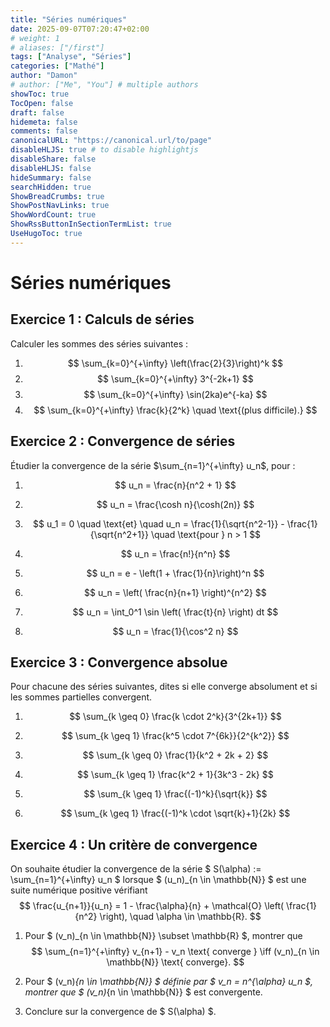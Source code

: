 ```yaml
---
title: "Séries numériques"
date: 2025-09-07T07:20:47+02:00
# weight: 1
# aliases: ["/first"]
tags: ["Analyse", "Séries"]
categories: ["Mathé"]
author: "Damon"
# author: ["Me", "You"] # multiple authors
showToc: true
TocOpen: false
draft: false
hidemeta: false
comments: false
canonicalURL: "https://canonical.url/to/page"
disableHLJS: true # to disable highlightjs
disableShare: false
disableHLJS: false
hideSummary: false
searchHidden: true
ShowBreadCrumbs: true
ShowPostNavLinks: true
ShowWordCount: true
ShowRssButtonInSectionTermList: true
UseHugoToc: true
---
```


# Séries numériques

## Exercice 1 : Calculs de séries

Calculer les sommes des séries suivantes :

1. $$
   \sum_{k=0}^{+\infty} \left(\frac{2}{3}\right)^k
   $$
2. $$
   \sum_{k=0}^{+\infty} 3^{-2k+1}
   $$
3. $$
   \sum_{k=0}^{+\infty} \sin(2ka)e^{-ka}
   $$
4. $$
   \sum_{k=0}^{+\infty} \frac{k}{2^k} \quad \text{(plus difficile).}
   $$

## Exercice 2 : Convergence de séries

Étudier la convergence de la série $\sum_{n=1}^{+\infty} u_n$, pour :

1. $$
   u_n = \frac{n}{n^2 + 1}
   $$
2. $$
   u_n = \frac{\cosh n}{\cosh(2n)}
   $$
3. $$
   u_1 = 0 \quad \text{et} \quad u_n = \frac{1}{\sqrt{n^2-1}} - \frac{1}{\sqrt{n^2+1}} \quad \text{pour } n > 1
   $$
4. $$
   u_n = \frac{n!}{n^n}
   $$
5. $$
   u_n = e - \left(1 + \frac{1}{n}\right)^n
   $$



6. $$ u_n = \left( \frac{n}{n+1} \right)^{n^2} $$

7. $$ u_n = \int_0^1 \sin \left( \frac{t}{n} \right) dt $$

8. $$ u_n = \frac{1}{\cos^2 n} $$


## Exercice 3 : Convergence absolue

Pour chacune des séries suivantes, dites si elle converge absolument et si les sommes partielles convergent.

1. $$ \sum_{k \geq 0} \frac{k \cdot 2^k}{3^{2k+1}} $$

2. $$ \sum_{k \geq 1} \frac{k^5 \cdot 7^{6k}}{2^{k^2}} $$

3. $$ \sum_{k \geq 0} \frac{1}{k^2 + 2k + 2} $$

4. $$ \sum_{k \geq 1} \frac{k^2 + 1}{3k^3 - 2k} $$

5. $$ \sum_{k \geq 1} \frac{(-1)^k}{\sqrt{k}} $$

6. $$ \sum_{k \geq 1} \frac{(-1)^k \cdot \sqrt{k}+1}{2k} $$


## Exercice 4 : Un critère de convergence

On souhaite étudier la convergence de la série $ S(\alpha) := \sum_{n=1}^{+\infty} u_n $ lorsque $ (u_n)_{n \in \mathbb{N}} $ est une suite numérique positive vérifiant
$$ \frac{u_{n+1}}{u_n} = 1 - \frac{\alpha}{n} + \mathcal{O} \left( \frac{1}{n^2} \right), \quad \alpha \in \mathbb{R}. $$

1. Pour $ (v_n)_{n \in \mathbb{N}} \subset \mathbb{R} $, montrer que
$$ \sum_{n=1}^{+\infty} v_{n+1} - v_n \text{ converge } \iff (v_n)_{n \in \mathbb{N}} \text{ converge}. $$

2. Pour $ (v_n)_{n \in \mathbb{N}} $ définie par $ v_n = n^{\alpha} u_n $, montrer que $ (v_n)_{n \in \mathbb{N}} $ est convergente.

3. Conclure sur la convergence de $ S(\alpha) $.

